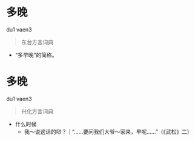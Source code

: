 # 多晚
du1 vaen3
> 东台方言词典
- “多早晚”的简称。

# 多晚
du1 vaen3
> 兴化方言词典
- 什么时候
  - 我～说这话的唦？｜“……要问我们大爷～家来，早呢……”（《武松》二）
